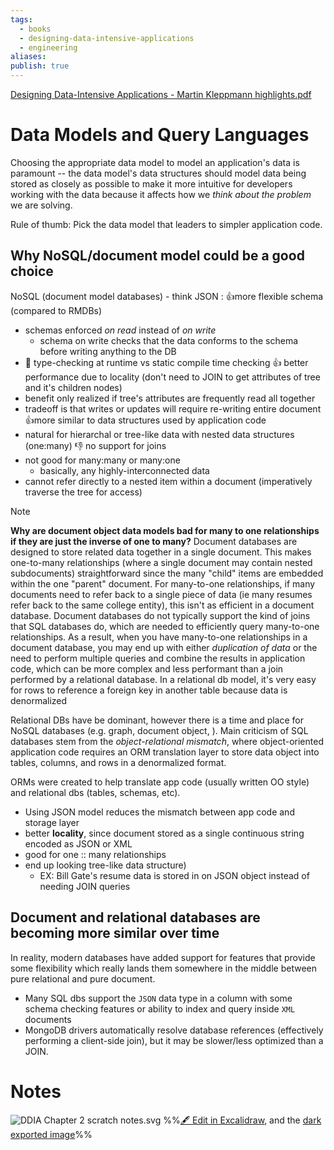 ```yaml
---
tags:
  - books
  - designing-data-intensive-applications
  - engineering
aliases: 
publish: true
---
```


[Designing Data-Intensive Applications - Martin Kleppmann highlights.pdf](../images/Designing%20Data-Intensive%20Applications%20-%20Martin%20Kleppmann%20highlights.pdf)
# Data Models and Query Languages
Choosing the appropriate data model to model an application's data is paramount --  the data model's data structures should model data being stored as closely as possible to make it more intuitive for developers working with the data because it affects how we *think about the problem* we are solving.

Rule of thumb: Pick the data model that leaders to simpler application code.
## Why NoSQL/document model could be a good choice
NoSQL (document model databases) - think JSON :
👍more flexible schema (compared to RMDBs)
- schemas enforced *on read* instead of *on write*
	- schema on write checks that the data conforms to the schema before writing anything to the DB
- 🧠 type-checking at runtime vs static compile time checking
👍 better performance due to locality (don't need to JOIN to get attributes of tree and it's children nodes)
- benefit only realized if tree's attributes are frequently read all together
- tradeoff is that writes or updates will require re-writing entire document
👍more similar to data structures used by application code
- natural for hierarchal or tree-like data with nested data structures (one:many)
👎 no support for joins
- not good for many:many or many:one
	- basically, any highly-interconnected data
- cannot refer directly to a nested item within a document (imperatively traverse the tree for access)

> [!NOTE] 
> **Why are document object data models bad for many to one relationships if they are just the inverse of one to many?**
> Document databases are designed to store related data together in a single document. This makes one-to-many relationships (where a single document may contain nested subdocuments) straightforward since the many "child" items are embedded within the one "parent" document.
> For many-to-one relationships, if many documents need to refer back to a single piece of data (ie many resumes refer back to the same college entity), this isn't as efficient in a document database. Document databases do not typically support the kind of joins that SQL databases do, which are needed to efficiently query many-to-one relationships.
>  As a result, when you have many-to-one relationships in a document database, you may end up with either *duplication of data* or the need to perform multiple queries and combine the results in application code, which can be more complex and less performant than a join performed by a relational database.
>  In a relational db model, it's very easy for rows to reference a foreign key in another table because data is denormalized
> 

Relational DBs have be dominant, however there is a time and place for NoSQL databases (e.g. graph, document object,  ). Main criticism of SQL databases stem from the *object-relational mismatch*, where object-oriented application code requires an ORM translation layer to store data object into tables, columns, and rows in a denormalized format.

ORMs were created to help translate app code (usually written OO style) and relational dbs (tables, schemas, etc).
- Using JSON model reduces the mismatch between app code and storage layer
- better **locality**, since document stored as a single continuous string encoded as JSON or XML 
- good for one :: many relationships
- end up looking tree-like data structure) 
	- EX: Bill Gate's resume data is stored in on JSON object instead of needing JOIN queries 

## Document and relational databases are becoming more similar over time
In reality, modern databases have added support for features that provide some flexibility which really lands them somewhere in the middle between pure relational and pure document.
- Many SQL dbs support the `JSON` data type in a column with some schema checking features or ability to index and query inside `XML` documents
- MongoDB drivers automatically resolve database references (effectively performing a client-side join), but it may be slower/less optimized than a JOIN.

# Notes
![DDIA Chapter 2 scratch notes.svg](../images/DDIA%20Chapter%202%20scratch%20notes.svg)
%%[🖋 Edit in Excalidraw](../images/DDIA%20Chapter%202%20scratch%20notes.excalidraw.md), and the [dark exported image](DDIA%20Chapter%202%20scratch%20notes.dark.svg)%%
